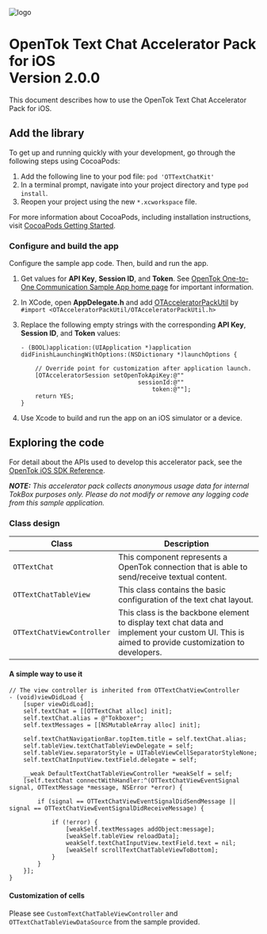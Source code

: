 ![logo](../tokbox-logo.png)

# OpenTok Text Chat Accelerator Pack for iOS<br/>Version 2.0.0

This document describes how to use the OpenTok Text Chat Accelerator Pack for iOS. 

## Add the library

To get up and running quickly with your development, go through the following steps using CocoaPods:

1. Add the following line to your pod file: ` pod 'OTTextChatKit'  `
2. In a terminal prompt, navigate into your project directory and type `pod install`.
3. Reopen your project using the new `*.xcworkspace` file.

For more information about CocoaPods, including installation instructions, visit [CocoaPods Getting Started](https://guides.cocoapods.org/using/getting-started.html#getting-started).

### Configure and build the app

Configure the sample app code. Then, build and run the app.

1. Get values for **API Key**, **Session ID**, and **Token**. See [OpenTok One-to-One Communication Sample App home page](../README.md) for important information.

1. In XCode, open **AppDelegate.h** and add [OTAcceleratorPackUtil](https://cocoapods.org/pods/OTAcceleratorPackUtil) by `#import <OTAcceleratorPackUtil/OTAcceleratorPackUtil.h>`

1. Replace the following empty strings with the corresponding **API Key**, **Session ID**, and **Token** values:

    ```objc
    - (BOOL)application:(UIApplication *)application didFinishLaunchingWithOptions:(NSDictionary *)launchOptions {

        // Override point for customization after application launch.    
        [OTAcceleratorSession setOpenTokApiKey:@""
                                     sessionId:@""
                                         token:@""];
        return YES;
    }
    ```

1. Use Xcode to build and run the app on an iOS simulator or a device.

## Exploring the code

For detail about the APIs used to develop this accelerator pack, see the [OpenTok iOS SDK Reference](https://tokbox.com/developer/sdks/ios/reference/).

_**NOTE:** This accelerator pack collects anonymous usage data for internal TokBox purposes only. Please do not modify or remove any logging code from this sample application._

### Class design

| Class        | Description  |
| ------------- | ------------- |
| `OTTextChat`   | This component represents a OpenTok connection that is able to send/receive textual content. |
| `OTTextChatTableView`   | This class contains the basic configuration of the text chat layout.  |
| `OTTextChatViewController`   | This class is the backbone element to display text chat data and implement your custom UI. This is aimed to provide customization to developers.|

#### A simple way to use it

```objc
// The view controller is inherited from OTTextChatViewController
- (void)viewDidLoad {
    [super viewDidLoad];
    self.textChat = [[OTTextChat alloc] init];
    self.textChat.alias = @"Tokboxer";
    self.textMessages = [[NSMutableArray alloc] init];
    
    self.textChatNavigationBar.topItem.title = self.textChat.alias;
    self.tableView.textChatTableViewDelegate = self;
    self.tableView.separatorStyle = UITableViewCellSeparatorStyleNone;
    self.textChatInputView.textField.delegate = self;
    
    __weak DefaultTextChatTableViewController *weakSelf = self;
    [self.textChat connectWithHandler:^(OTTextChatViewEventSignal signal, OTTextMessage *message, NSError *error) {
        
        if (signal == OTTextChatViewEventSignalDidSendMessage || signal == OTTextChatViewEventSignalDidReceiveMessage) {
            
            if (!error) {
                [weakSelf.textMessages addObject:message];
                [weakSelf.tableView reloadData];
                weakSelf.textChatInputView.textField.text = nil;
                [weakSelf scrollTextChatTableViewToBottom];
            }
        }
    }];
}
```

#### Customization of cells
Please see `CustomTextChatTableViewController` and `OTTextChatTableViewDataSource` from the sample provided.
